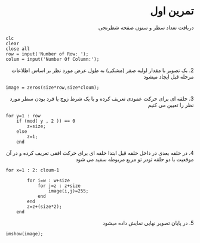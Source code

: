 
<div dir = "rtl">
    <h1> تمرین اول </h1>
</div>

<div dir="rtl">

 دریافت تعداد سطر و ستون صفحه شطرنجی
</div>

````
clc
clear
close all
row = input('Number of Row: ');
colum = input('Number Of Column:');
````
<div dir="rtl">
2. یک تصویر با مقدار اولیه صفر (مشکی) به طول عرض مورد نظر بر اساس اطلاعات مرحله قبل ایجاد میشود
</div>

````
image = zeros(size*row,size*cloum);
````
<div dir="rtl">
3. حلقه ای برای حرکت عمودی تعریف کرده و با یک شرط زوج یا فرد بودن سطر مورد نظر را تعیین می کنیم
</div>

````
for y=1 : row 
    if (mod( y , 2 )) == 0 
        z=size;
    else
        z=1;
    end
````
<div dir="rtl">
4. در حلقه بعدی در داخل حلقه قبل ابتدا حلقه ای برای حرکت افقی تعریف کرده و در آن موقعیت با دو حلقه تودر تو مربع مربوطه سفید می شود
</div>

````
for x=1 : 2: cloum-1 
        
        for i=w : w+size 
            for j=z : z+size
                image(i,j)=255;
            end
        end
        z=z+(size*2);
    end
````
<div dir="rtl">
5. در پایان تصویر نهایی نمایش داده میشود
</div>

````
imshow(image);

````
